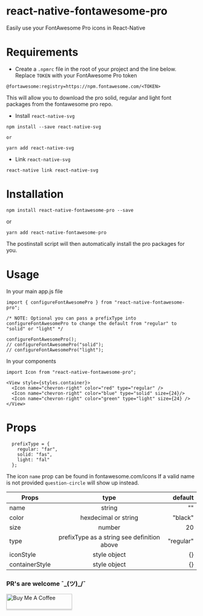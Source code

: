 # react-native-fontawesome-pro
Easily use your FontAwesome Pro icons in React-Native

# Requirements

* Create a `.npmrc` file in the root of your project and the line below.
Replace `TOKEN` with your FontAwesome Pro token

```
@fortawesome:registry=https://npm.fontawesome.com/<TOKEN>
```
This will allow you to download the pro solid, regular and light font packages from the fontawesome pro repo.

* Install `react-native-svg`

```
npm install --save react-native-svg

or

yarn add react-native-svg
```

* Link `react-native-svg`

```
react-native link react-native-svg
```

# Installation

`npm install react-native-fontawesome-pro --save`

or

`yarn add react-native-fontawesome-pro`

The postinstall script will then automatically install the pro packages for you.

# Usage

In your main app.js file
```
import { configureFontAwesomePro } from "react-native-fontawesome-pro";

/* NOTE: Optional you can pass a prefixType into configureFontAwesomePro to change the default from "regular" to "solid" or "light" */

configureFontAwesomePro();
// configureFontAwesomePro("solid");
// configureFontAwesomePro("light");
```

In your components
```
import Icon from "react-native-fontawesome-pro";

<View style={styles.container}>
  <Icon name="chevron-right" color="red" type="regular" />
  <Icon name="chevron-right" color="blue" type="solid" size={24}/>
  <Icon name="chevron-right" color="green" type="light" size={24} />
</View>
```

# Props
```
  prefixType = {
    regular: "far",
    solid: "fas",
    light: "fal"
  };
```
The icon `name` prop can be found in fontawesome.com/icons
If a valid name is not provided `question-circle` will show up instead.

| Props         | type          | default  |
| ------------- |:-------------:| --------:|
| name          | string        | ""                      |
| color      | hexdecimal or string | "black"             |
| size      | number      |   20                        |
| type | prefixType as a string see definition above      |    "regular" |
| iconStyle | style object      |    {} |
| containerStyle | style object      |    {} |





###  PR's are welcome ¯\_(ツ)_/¯
<a href="https://www.buymeacoffee.com/KDUHSQq" target="_blank"><img src="https://www.buymeacoffee.com/assets/img/custom_images/purple_img.png" alt="Buy Me A Coffee" style="height: 41px !important;width: 174px !important;box-shadow: 0px 3px 2px 0px rgba(190, 190, 190, 0.5) !important;-webkit-box-shadow: 0px 3px 2px 0px rgba(190, 190, 190, 0.5) !important;" ></a>
